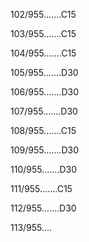 102/955.......C15 


103/955.......C15 


104/955.......C15 


105/955.......D30 


106/955.......D30 


107/955.......D30 


108/955.......C15 


109/955.......D30 


110/955.......D30 


111/955.......C15 


112/955.......D30 


113/955.... 

